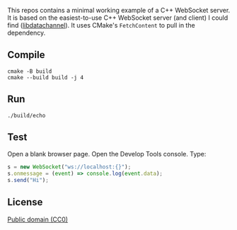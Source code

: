 This repos contains a minimal working example of a C++ WebSocket server. It is based on the easiest-to-use C++ WebSocket server (and client) I could find ([libdatachannel](https://github.com/paullouisageneau/libdatachannel)). It uses CMake's `FetchContent` to pull in the dependency.

## Compile

```
cmake -B build
cmake --build build -j 4
```

## Run

```
./build/echo
```

## Test

Open a blank browser page. Open the Develop Tools console. Type:

```javascript
s = new WebSocket("ws://localhost:{}");
s.onmessage = (event) => console.log(event.data);
s.send("Hi");
```

## License

[Public domain (CC0)](https://creativecommons.org/public-domain/cc0/)
